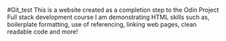 #Git_test
This is a website created as a completion step to the Odin Project Full stack development course
I am demonstrating HTML skills such as, boilerplate formatting, use of referencing, linking web pages, clean readable code and more!
